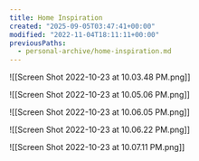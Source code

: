 ```yaml
---
title: Home Inspiration
created: "2025-09-05T03:47:41+00:00"
modified: "2022-11-04T18:11:11+00:00"
previousPaths:
  - personal-archive/home-inspiration.md
---
```

 

![[Screen Shot 2022-10-23 at 10.03.48 PM.png]]

![[Screen Shot 2022-10-23 at 10.05.06 PM.png]]

![[Screen Shot 2022-10-23 at 10.06.05 PM.png]]

![[Screen Shot 2022-10-23 at 10.06.22 PM.png]]

![[Screen Shot 2022-10-23 at 10.07.11 PM.png]]
